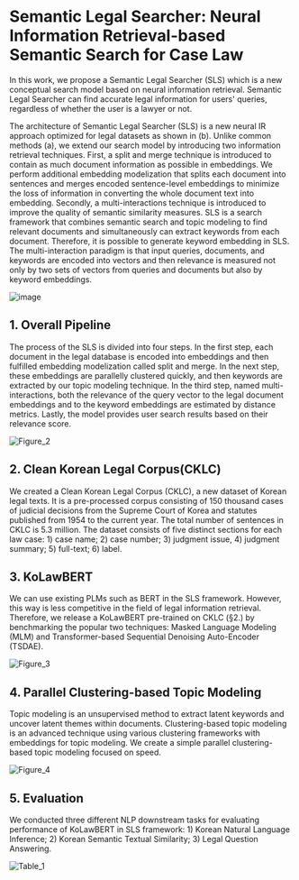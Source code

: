 # Semantic Legal Searcher: Neural Information Retrieval-based Semantic Search for Case Law

 In this work, we propose a Semantic Legal Searcher (SLS) which is a new conceptual search model based on neural information retrieval. Semantic Legal Searcher can find accurate legal information for users' queries, regardless of whether the user is a lawyer or not. 
 
 The architecture of Semantic Legal Searcher (SLS) is a new neural IR approach optimized for legal datasets as shown in (b). Unlike common methods (a), we extend our search model by introducing two information retrieval techniques. First, a split and merge technique is introduced to contain as much document information as possible in embeddings. We perform additional embedding modelization that splits each document into sentences and merges encoded sentence-level embeddings to minimize the loss of information in converting the whole document text into embedding. Secondly, a multi-interactions technique is introduced to improve the quality of semantic similarity measures. SLS is a search framework that combines semantic search and topic modeling to find relevant documents and simultaneously can extract keywords from each document. Therefore, it is possible to generate keyword embedding in SLS. The multi-interaction paradigm is that input queries, documents, and keywords are encoded into vectors and then relevance is measured not only by two sets of vectors from queries and documents but also by keyword embeddings.
 
![image](https://user-images.githubusercontent.com/105137667/206459415-f5dab41f-1185-430e-8279-4c9703b76be5.png)

 ## 1. Overall Pipeline
 
 The process of the SLS is divided into four steps. In the first step, each document in the legal database is encoded into embeddings and then fulfilled embedding modelization called split and merge. In the next step, these embeddings are parallelly clustered quickly, and then keywords are extracted by our topic modeling technique. In the third step, named multi-interactions, both the relevance of the query vector to the legal document embeddings and to the keyword embeddings are estimated by distance metrics. Lastly, the model provides user search results based on their relevance score.

![Figure_2](https://user-images.githubusercontent.com/105137667/206458930-48d18d66-868a-4cb1-beba-ee9eafb2266c.jpg)


## 2. Clean Korean Legal Corpus(CKLC)
We created a Clean Korean Legal Corpus (CKLC), a new dataset of Korean legal texts. It is a pre-processed corpus consisting of 150 thousand cases of judicial decisions from the Supreme Court of Korea and statutes published from 1954 to the current year. The total number of sentences in CKLC is 5.3 million. The dataset consists of five distinct sections for each law case: 1) case name; 2) case number; 3) judgment issue, 4) judgment summary; 5) full-text; 6) label.


## 3. KoLawBERT

We can use existing PLMs such as BERT in the SLS framework. However, this way is less competitive in the field of legal information retrieval. Therefore, we release a KoLawBERT pre-trained on CKLC (§2.) by benchmarking the popular two techniques: Masked Language Modeling (MLM) and Transformer-based Sequential Denoising Auto-Encoder (TSDAE).

![Figure_3](https://user-images.githubusercontent.com/105137667/206460566-59fb3dba-2b58-45e5-9118-68c02d8792ac.jpg)


## 4. Parallel Clustering-based Topic Modeling

Topic modeling is an unsupervised method to extract latent keywords and uncover latent themes within documents. Clustering-based topic modeling is an advanced technique using various clustering frameworks with embeddings for topic modeling. We create a simple parallel clustering-based topic modeling focused on speed.

![Figure_4](https://user-images.githubusercontent.com/105137667/206460521-576070a3-7b13-4776-9d88-83181541f211.jpg)
 

## 5. Evaluation

We conducted three different NLP downstream tasks for evaluating performance of KoLawBERT in SLS framework: 1) Korean Natural Language Inference; 2) Korean Semantic Textual Similarity; 3) Legal Question Answering.

![Table_1](https://user-images.githubusercontent.com/105137667/206461094-dc5c3884-bc42-4a43-83e6-f536f26c1e6c.jpg)
